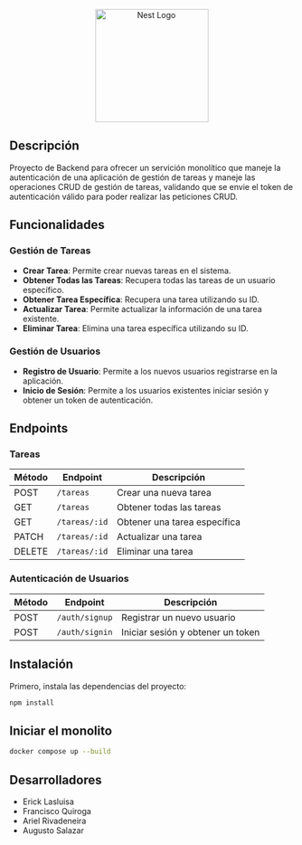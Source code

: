 <p align="center">
  <a href="http://nestjs.com/" target="blank"><img src="https://nestjs.com/img/logo-small.svg" width="200" alt="Nest Logo" /></a>
</p>

[circleci-image]: https://img.shields.io/circleci/build/github/nestjs/nest/master?token=abc123def456
[circleci-url]: https://circleci.com/gh/nestjs/nest

## Descripción

Proyecto de Backend para ofrecer un servición monolítico que maneje la autenticación de una aplicación de gestión de tareas y maneje las operaciones CRUD de gestión de tareas, validando que se envie el token de autenticación válido para poder realizar las peticiones CRUD.

## Funcionalidades

### Gestión de Tareas
- **Crear Tarea**: Permite crear nuevas tareas en el sistema.
- **Obtener Todas las Tareas**: Recupera todas las tareas de un usuario específico.
- **Obtener Tarea Específica**: Recupera una tarea utilizando su ID.
- **Actualizar Tarea**: Permite actualizar la información de una tarea existente.
- **Eliminar Tarea**: Elimina una tarea específica utilizando su ID.

### Gestión de Usuarios
- **Registro de Usuario**: Permite a los nuevos usuarios registrarse en la aplicación.
- **Inicio de Sesión**: Permite a los usuarios existentes iniciar sesión y obtener un token de autenticación.

## Endpoints

### Tareas
| Método  | Endpoint            | Descripción                       |
| ------- | ------------------- | --------------------------------- |
| POST    | `/tareas`           | Crear una nueva tarea            |
| GET     | `/tareas`           | Obtener todas las tareas         |
| GET     | `/tareas/:id`       | Obtener una tarea específica      |
| PATCH   | `/tareas/:id`       | Actualizar una tarea             |
| DELETE  | `/tareas/:id`       | Eliminar una tarea               |

### Autenticación de Usuarios
| Método  | Endpoint              | Descripción                       |
| ------- | --------------------- | --------------------------------- |
| POST    | `/auth/signup`        | Registrar un nuevo usuario        |
| POST    | `/auth/signin`        | Iniciar sesión y obtener un token |


## Instalación

Primero, instala las dependencias del proyecto:

```bash
npm install
```
## Iniciar el monolito

```bash
docker compose up --build
```


## Desarrolladores
* Erick Lasluisa
* Francisco Quiroga
* Ariel Rivadeneira
* Augusto Salazar